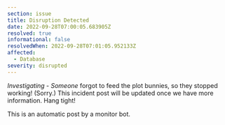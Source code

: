 ```yaml
---
section: issue
title: Disruption Detected
date: 2022-09-28T07:00:05.683905Z
resolved: true
informational: false
resolvedWhen: 2022-09-28T07:01:05.952133Z
affected:
  - Database
severity: disrupted
---
```

*Investigating* - _Someone_ forgot to feed the plot bunnies, so they stopped working! (Sorry.) This incident post will be updated once we have more information. Hang tight!

This is an automatic post by a monitor bot.
        